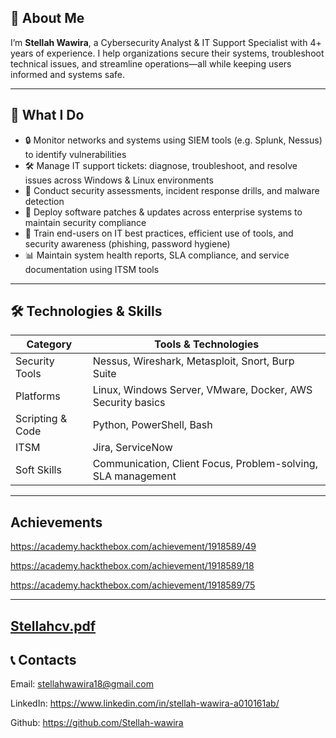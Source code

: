 ## 🧰 About Me

I’m **Stellah Wawira**, a Cybersecurity Analyst & IT Support Specialist with 4+ years of experience. I help organizations secure their systems, troubleshoot technical issues, and streamline operations—all while keeping users informed and systems safe.

---

## 💼 What I Do

- 🔒 Monitor networks and systems using SIEM tools (e.g. Splunk, Nessus) to identify vulnerabilities  
- 🛠 Manage IT support tickets: diagnose, troubleshoot, and resolve issues across Windows & Linux environments  
- 🧠 Conduct security assessments, incident response drills, and malware detection  
- 🔄 Deploy software patches & updates across enterprise systems to maintain security compliance  
- 👥 Train end-users on IT best practices, efficient use of tools, and security awareness (phishing, password hygiene)  
- 📊 Maintain system health reports, SLA compliance, and service documentation using ITSM tools

---

## 🛠 Technologies & Skills

| Category            | Tools & Technologies |
|---------------------|----------------------|
| Security Tools      | Nessus, Wireshark, Metasploit, Snort, Burp Suite |
| Platforms           | Linux, Windows Server, VMware, Docker, AWS Security basics |
| Scripting & Code    | Python, PowerShell, Bash |
| ITSM                | Jira, ServiceNow |
| Soft Skills         | Communication, Client Focus, Problem-solving, SLA management |

---
## Achievements 
https://academy.hackthebox.com/achievement/1918589/49

https://academy.hackthebox.com/achievement/1918589/18

https://academy.hackthebox.com/achievement/1918589/75

---
## [Stellahcv.pdf](https://github.com/user-attachments/files/20705498/Stellahcv.pdf)


## 📞 Contacts
Email: stellahwawira18@gmail.com


LinkedIn: https://www.linkedin.com/in/stellah-wawira-a010161ab/

Github: https://github.com/Stellah-wawira




  


   
  

